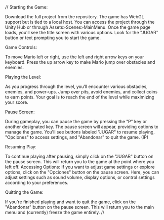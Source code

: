 //
Starting the Game:

Download the full project from the repository. The game has WebGL support but is tied to a local host.
You can access the project through the Unity Hub or through Assets>Scenes>MainMenu.
Once the game page loads, you'll see the title screen with various options.
Look for the "JUGAR" button or text prompting you to start the game.

Game Controls:

To move Mario left or right, use the left and right arrow keys on your keyboard.
Press the up arrow key to make Mario jump over obstacles and enemies.

Playing the Level:

As you progress through the level, you'll encounter various obstacles, enemies, and power-ups.
Jump over pits, avoid enemies, and collect coins to earn points.
Your goal is to reach the end of the level while maximizing your score.

Pause Screen:

During gameplay, you can pause the game by pressing the "P" key or another designated key.
The pause screen will appear, providing options to manage the game.
You'll see buttons labeled "JUGAR" to resume playing, "Opciones" to access settings, and "Abandonar" to quit the game. (IP)

Resuming Play:

To continue playing after pausing, simply click on the "JUGAR" button on the pause screen.
This will return you to the game at the point where you left off.
Accessing Options:
If you want to adjust game settings or explore options, click on the "Opciones" button on the pause screen.
Here, you can adjust settings such as sound volume, display options, or control settings according to your preferences.

Quitting the Game:

If you're finished playing and want to quit the game, click on the "Abandonar" button on the pause screen.
This will return you to the main menu and (currently) freeze the game entirely.
//
